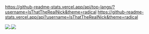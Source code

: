 https://github-readme-stats.vercel.app/api/top-langs/?username=IsThatTheRealNick&theme=radical
https://github-readme-stats.vercel.app/api?username=IsThatTheRealNick&theme=radical


<a href="https://github.com/anuraghazra/github-readme-stats">
  <img align="center" src="https://github-readme-stats.vercel.app/api/pin/?username=anuraghazra&repo=github-readme-stats" />
</a>
<a href="https://github.com/anuraghazra/convoychat">
  <img align="center" src="https://github-readme-stats.vercel.app/api/pin/?username=anuraghazra&repo=convoychat" />
</a>
